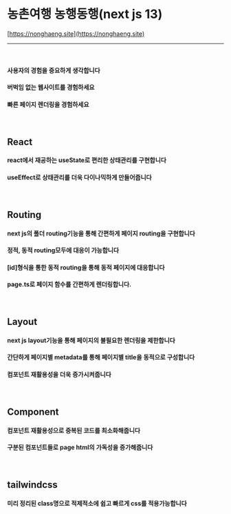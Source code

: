 # 농촌여행 농행동행(next js 13)

[https://nonghaeng.site](https://nonghaeng.site)

---

<br>

#### 사용자의 경험을 중요하게 생각합니다

#### 버벅임 없는 웹사이트를 경험하세요

#### 빠른 페이지 렌더링을 경험하세요

<br>

## React

#### react에서 재공하는 useState로 편리한 상태관리를 구현합니다

#### useEffect로 상태관리를 더욱 다이나믹하게 만들어줍니다

<br>

## Routing

#### next js의 폴더 routing기능을 통해 간편하게 페이지 routing을 구현합니다

#### 정적, 동적 routing모두에 대응이 가능합니다

#### [id]형식을 통한 동적 routing을 통해 동적 페이지에 대응합니다

#### page.ts로 페이지 함수를 간편하게 렌더링합니다.

<br>

## Layout

#### next js layout기능을 통해 페이지의 불필요한 렌더링을 제한합니다

#### 간단하게 페이지별 metadata를 통해 페이지별 title을 동적으로 구성합니다

#### 컴포넌트 재활용성을 더욱 증가시켜줍니다

<br>

## Component

#### 컴포넌트 재활용성으로 중복된 코드를 최소화해줍니다

#### 구분된 컴포넌트들로 page html의 가독성을 증가해줍니다

<br>

## tailwindcss

#### 미리 정리된 class명으로 적제적소에 쉽고 빠르게 css를 적용가능합니다
